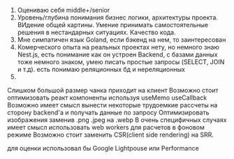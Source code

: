 1. Оцениваю себя middle+/senior
2. Уровень/глубина понимания бизнес логики, архитектуры проекта. ВИдение общей картины. Умение принимать самостоятельные решения в нестандарных ситуациях. Качество кода.
3. Мне симпатичен язык Goland, если бэкенд на нем, то заинтересован
4. Комерческого опыта на реальных проектах нету, но немного знаю Nest.js, есть понимание как он устроен Backend, с базами данных тоже немного знаком, умею писать простые запросы (SELECT, JOIN и т.д). есть понимаю реляционных бд и нереляционных
5.
  Слишком большой размер чанка приходит на клиент
  Возможно стоит оптимизовать реакт компоненты используя useMemo useCallback
  Возможно имеет смысл вынести некоторые трудоемкие рассчеты на сторону backend'а и получать данные по запросу
  Оптимизировать изображения заменив .png .jpeg на .webp
  В очень специфичных случаях имеет смысл использовать web workers для расчетов в фоновом режиме
  Возможно стоит заменить CSR(client side rendering) на SRR.
  
  для оценки использовал бы Google Lightрouse или Performance
